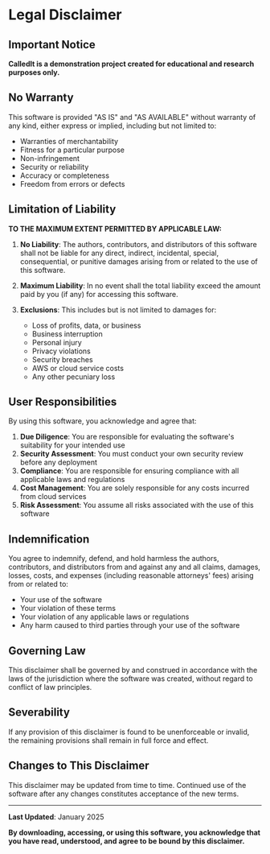 # Legal Disclaimer

## Important Notice

**CalledIt is a demonstration project created for educational and research purposes only.**

## No Warranty

This software is provided "AS IS" and "AS AVAILABLE" without warranty of any kind, either express or implied, including but not limited to:

- Warranties of merchantability
- Fitness for a particular purpose
- Non-infringement
- Security or reliability
- Accuracy or completeness
- Freedom from errors or defects

## Limitation of Liability

**TO THE MAXIMUM EXTENT PERMITTED BY APPLICABLE LAW:**

1. **No Liability**: The authors, contributors, and distributors of this software shall not be liable for any direct, indirect, incidental, special, consequential, or punitive damages arising from or related to the use of this software.

2. **Maximum Liability**: In no event shall the total liability exceed the amount paid by you (if any) for accessing this software.

3. **Exclusions**: This includes but is not limited to damages for:
   - Loss of profits, data, or business
   - Business interruption
   - Personal injury
   - Privacy violations
   - Security breaches
   - AWS or cloud service costs
   - Any other pecuniary loss

## User Responsibilities

By using this software, you acknowledge and agree that:

1. **Due Diligence**: You are responsible for evaluating the software's suitability for your intended use
2. **Security Assessment**: You must conduct your own security review before any deployment
3. **Compliance**: You are responsible for ensuring compliance with all applicable laws and regulations
4. **Cost Management**: You are solely responsible for any costs incurred from cloud services
5. **Risk Assessment**: You assume all risks associated with the use of this software

## Indemnification

You agree to indemnify, defend, and hold harmless the authors, contributors, and distributors from and against any and all claims, damages, losses, costs, and expenses (including reasonable attorneys' fees) arising from or related to:

- Your use of the software
- Your violation of these terms
- Your violation of any applicable laws or regulations
- Any harm caused to third parties through your use of the software

## Governing Law

This disclaimer shall be governed by and construed in accordance with the laws of the jurisdiction where the software was created, without regard to conflict of law principles.

## Severability

If any provision of this disclaimer is found to be unenforceable or invalid, the remaining provisions shall remain in full force and effect.

## Changes to This Disclaimer

This disclaimer may be updated from time to time. Continued use of the software after any changes constitutes acceptance of the new terms.

---

**Last Updated**: January 2025

**By downloading, accessing, or using this software, you acknowledge that you have read, understood, and agree to be bound by this disclaimer.**
